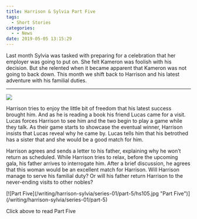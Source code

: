 ```yaml
---
title: Harrison & Sylvia Part Five
tags:
  - Short Stories
categories:
  - - News
date: 2019-05-05 13:15:29
---
```


Last month Sylvia was tasked with preparing for a celebration that her employer was going to put on. She felt Kameron was foolish with his decision.  But she relented when it became apparent that Kameron was not going to back down. This month we shift back to Harrison and his latest adventure with his familial duties.<!-- more --><hr class="clear-both center-fade"/><div class="embedded-image-left">![](/writing/harrison-sylvia/series-01/harrison-sylvia-1.jpg)</div> 

Harrison tries to enjoy the little bit of freedom that his latest success brought him.  And as he is reading a book his friend Lucas came for a visit. Lucas forces Harrison to see him and the two begin to play a game while they talk. As their game starts to showcase the eventual winner, Harrison insists that Lucas reveal why he came by. Lucas tells him that his betrothed has a sister that and she would be a good match for him.

Harrison agrees and sends a letter to his father, explaining why he won’t return as scheduled. While Harrison tries to relax, before the upcoming gala, his father arrives to interrogate him. After a brief discussion, he agrees that this woman would be an excellent match for Harrison. Will Harrison manage to serve his familial duty? Or will his father return Harrison to the never-ending visits to other nobles?

<div class="clear-both center">
[![Part Five](/writing/harrison-sylvia/series-01/part-5/hs105.jpg "Part Five")](/writing/harrison-sylvia/series-01/part-5)<p>Click above to read Part Five</p></div>